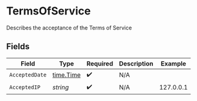 # TermsOfService

Describes the acceptance of the Terms of Service


## Fields

| Field                                     | Type                                      | Required                                  | Description                               | Example                                   |
| ----------------------------------------- | ----------------------------------------- | ----------------------------------------- | ----------------------------------------- | ----------------------------------------- |
| `AcceptedDate`                            | [time.Time](https://pkg.go.dev/time#Time) | :heavy_check_mark:                        | N/A                                       |                                           |
| `AcceptedIP`                              | *string*                                  | :heavy_check_mark:                        | N/A                                       | 127.0.0.1                                 |